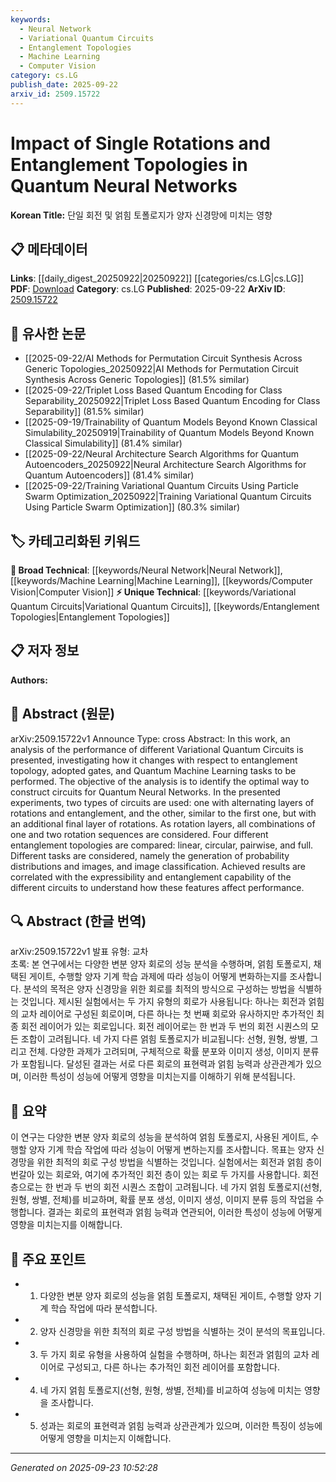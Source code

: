 ```yaml
---
keywords:
  - Neural Network
  - Variational Quantum Circuits
  - Entanglement Topologies
  - Machine Learning
  - Computer Vision
category: cs.LG
publish_date: 2025-09-22
arxiv_id: 2509.15722
---
```


<!-- KEYWORD_LINKING_METADATA:
{
  "processed_timestamp": "2025-09-23T10:52:28.386826",
  "vocabulary_version": "1.0",
  "selected_keywords": [
    "Neural Network",
    "Variational Quantum Circuits",
    "Entanglement Topologies",
    "Machine Learning",
    "Computer Vision"
  ],
  "rejected_keywords": [],
  "similarity_scores": {
    "Neural Network": 0.78,
    "Variational Quantum Circuits": 0.82,
    "Entanglement Topologies": 0.8,
    "Machine Learning": 0.77,
    "Computer Vision": 0.75
  },
  "extraction_method": "AI_prompt_based",
  "budget_applied": true,
  "candidates_json": {
    "candidates": [
      {
        "surface": "Quantum Neural Networks",
        "canonical": "Neural Network",
        "aliases": [
          "QNN",
          "Quantum Neural Nets"
        ],
        "category": "broad_technical",
        "rationale": "Links to the broader concept of neural networks, which is central to the paper's analysis.",
        "novelty_score": 0.45,
        "connectivity_score": 0.85,
        "specificity_score": 0.6,
        "link_intent_score": 0.78
      },
      {
        "surface": "Variational Quantum Circuits",
        "canonical": "Variational Quantum Circuits",
        "aliases": [
          "VQC"
        ],
        "category": "unique_technical",
        "rationale": "Key technical concept specific to the paper's focus on quantum circuit design.",
        "novelty_score": 0.7,
        "connectivity_score": 0.65,
        "specificity_score": 0.8,
        "link_intent_score": 0.82
      },
      {
        "surface": "Entanglement Topologies",
        "canonical": "Entanglement Topologies",
        "aliases": [
          "Quantum Entanglement Structures"
        ],
        "category": "unique_technical",
        "rationale": "Central to the paper's exploration of circuit performance, providing a unique angle on quantum computing.",
        "novelty_score": 0.68,
        "connectivity_score": 0.6,
        "specificity_score": 0.78,
        "link_intent_score": 0.8
      },
      {
        "surface": "Quantum Machine Learning",
        "canonical": "Machine Learning",
        "aliases": [
          "QML"
        ],
        "category": "broad_technical",
        "rationale": "Connects to the overarching field of machine learning, contextualized within quantum computing.",
        "novelty_score": 0.5,
        "connectivity_score": 0.88,
        "specificity_score": 0.65,
        "link_intent_score": 0.77
      },
      {
        "surface": "Image Classification",
        "canonical": "Computer Vision",
        "aliases": [
          "Image Recognition"
        ],
        "category": "broad_technical",
        "rationale": "Links to the field of computer vision, a key application area for the discussed quantum circuits.",
        "novelty_score": 0.4,
        "connectivity_score": 0.83,
        "specificity_score": 0.55,
        "link_intent_score": 0.75
      }
    ],
    "ban_list_suggestions": [
      "performance",
      "experiment",
      "method"
    ]
  },
  "decisions": [
    {
      "candidate_surface": "Quantum Neural Networks",
      "resolved_canonical": "Neural Network",
      "decision": "linked",
      "scores": {
        "novelty": 0.45,
        "connectivity": 0.85,
        "specificity": 0.6,
        "link_intent": 0.78
      }
    },
    {
      "candidate_surface": "Variational Quantum Circuits",
      "resolved_canonical": "Variational Quantum Circuits",
      "decision": "linked",
      "scores": {
        "novelty": 0.7,
        "connectivity": 0.65,
        "specificity": 0.8,
        "link_intent": 0.82
      }
    },
    {
      "candidate_surface": "Entanglement Topologies",
      "resolved_canonical": "Entanglement Topologies",
      "decision": "linked",
      "scores": {
        "novelty": 0.68,
        "connectivity": 0.6,
        "specificity": 0.78,
        "link_intent": 0.8
      }
    },
    {
      "candidate_surface": "Quantum Machine Learning",
      "resolved_canonical": "Machine Learning",
      "decision": "linked",
      "scores": {
        "novelty": 0.5,
        "connectivity": 0.88,
        "specificity": 0.65,
        "link_intent": 0.77
      }
    },
    {
      "candidate_surface": "Image Classification",
      "resolved_canonical": "Computer Vision",
      "decision": "linked",
      "scores": {
        "novelty": 0.4,
        "connectivity": 0.83,
        "specificity": 0.55,
        "link_intent": 0.75
      }
    }
  ]
}
-->

# Impact of Single Rotations and Entanglement Topologies in Quantum Neural Networks

**Korean Title:** 단일 회전 및 얽힘 토폴로지가 양자 신경망에 미치는 영향

## 📋 메타데이터

**Links**: [[daily_digest_20250922|20250922]] [[categories/cs.LG|cs.LG]]
**PDF**: [Download](https://arxiv.org/pdf/2509.15722.pdf)
**Category**: cs.LG
**Published**: 2025-09-22
**ArXiv ID**: [2509.15722](https://arxiv.org/abs/2509.15722)

## 🔗 유사한 논문
- [[2025-09-22/AI Methods for Permutation Circuit Synthesis Across Generic Topologies_20250922|AI Methods for Permutation Circuit Synthesis Across Generic Topologies]] (81.5% similar)
- [[2025-09-22/Triplet Loss Based Quantum Encoding for Class Separability_20250922|Triplet Loss Based Quantum Encoding for Class Separability]] (81.5% similar)
- [[2025-09-19/Trainability of Quantum Models Beyond Known Classical Simulability_20250919|Trainability of Quantum Models Beyond Known Classical Simulability]] (81.4% similar)
- [[2025-09-22/Neural Architecture Search Algorithms for Quantum Autoencoders_20250922|Neural Architecture Search Algorithms for Quantum Autoencoders]] (81.4% similar)
- [[2025-09-22/Training Variational Quantum Circuits Using Particle Swarm Optimization_20250922|Training Variational Quantum Circuits Using Particle Swarm Optimization]] (80.3% similar)

## 🏷️ 카테고리화된 키워드
**🧠 Broad Technical**: [[keywords/Neural Network|Neural Network]], [[keywords/Machine Learning|Machine Learning]], [[keywords/Computer Vision|Computer Vision]]
**⚡ Unique Technical**: [[keywords/Variational Quantum Circuits|Variational Quantum Circuits]], [[keywords/Entanglement Topologies|Entanglement Topologies]]

## 📋 저자 정보

**Authors:** 

## 📄 Abstract (원문)

arXiv:2509.15722v1 Announce Type: cross 
Abstract: In this work, an analysis of the performance of different Variational Quantum Circuits is presented, investigating how it changes with respect to entanglement topology, adopted gates, and Quantum Machine Learning tasks to be performed. The objective of the analysis is to identify the optimal way to construct circuits for Quantum Neural Networks. In the presented experiments, two types of circuits are used: one with alternating layers of rotations and entanglement, and the other, similar to the first one, but with an additional final layer of rotations. As rotation layers, all combinations of one and two rotation sequences are considered. Four different entanglement topologies are compared: linear, circular, pairwise, and full. Different tasks are considered, namely the generation of probability distributions and images, and image classification. Achieved results are correlated with the expressibility and entanglement capability of the different circuits to understand how these features affect performance.

## 🔍 Abstract (한글 번역)

arXiv:2509.15722v1 발표 유형: 교차  
초록: 본 연구에서는 다양한 변분 양자 회로의 성능 분석을 수행하며, 얽힘 토폴로지, 채택된 게이트, 수행할 양자 기계 학습 과제에 따라 성능이 어떻게 변화하는지를 조사합니다. 분석의 목적은 양자 신경망을 위한 회로를 최적의 방식으로 구성하는 방법을 식별하는 것입니다. 제시된 실험에서는 두 가지 유형의 회로가 사용됩니다: 하나는 회전과 얽힘의 교차 레이어로 구성된 회로이며, 다른 하나는 첫 번째 회로와 유사하지만 추가적인 최종 회전 레이어가 있는 회로입니다. 회전 레이어로는 한 번과 두 번의 회전 시퀀스의 모든 조합이 고려됩니다. 네 가지 다른 얽힘 토폴로지가 비교됩니다: 선형, 원형, 쌍별, 그리고 전체. 다양한 과제가 고려되며, 구체적으로 확률 분포와 이미지 생성, 이미지 분류가 포함됩니다. 달성된 결과는 서로 다른 회로의 표현력과 얽힘 능력과 상관관계가 있으며, 이러한 특성이 성능에 어떻게 영향을 미치는지를 이해하기 위해 분석됩니다.

## 📝 요약

이 연구는 다양한 변분 양자 회로의 성능을 분석하여 얽힘 토폴로지, 사용된 게이트, 수행할 양자 기계 학습 작업에 따라 성능이 어떻게 변하는지를 조사합니다. 목표는 양자 신경망을 위한 최적의 회로 구성 방법을 식별하는 것입니다. 실험에서는 회전과 얽힘 층이 번갈아 있는 회로와, 여기에 추가적인 회전 층이 있는 회로 두 가지를 사용합니다. 회전 층으로는 한 번과 두 번의 회전 시퀀스 조합이 고려됩니다. 네 가지 얽힘 토폴로지(선형, 원형, 쌍별, 전체)를 비교하며, 확률 분포 생성, 이미지 생성, 이미지 분류 등의 작업을 수행합니다. 결과는 회로의 표현력과 얽힘 능력과 연관되어, 이러한 특성이 성능에 어떻게 영향을 미치는지를 이해합니다.

## 🎯 주요 포인트

- 1. 다양한 변분 양자 회로의 성능을 얽힘 토폴로지, 채택된 게이트, 수행할 양자 기계 학습 작업에 따라 분석합니다.
- 2. 양자 신경망을 위한 최적의 회로 구성 방법을 식별하는 것이 분석의 목표입니다.
- 3. 두 가지 회로 유형을 사용하여 실험을 수행하며, 하나는 회전과 얽힘의 교차 레이어로 구성되고, 다른 하나는 추가적인 회전 레이어를 포함합니다.
- 4. 네 가지 얽힘 토폴로지(선형, 원형, 쌍별, 전체)를 비교하여 성능에 미치는 영향을 조사합니다.
- 5. 성과는 회로의 표현력과 얽힘 능력과 상관관계가 있으며, 이러한 특징이 성능에 어떻게 영향을 미치는지 이해합니다.


---

*Generated on 2025-09-23 10:52:28*